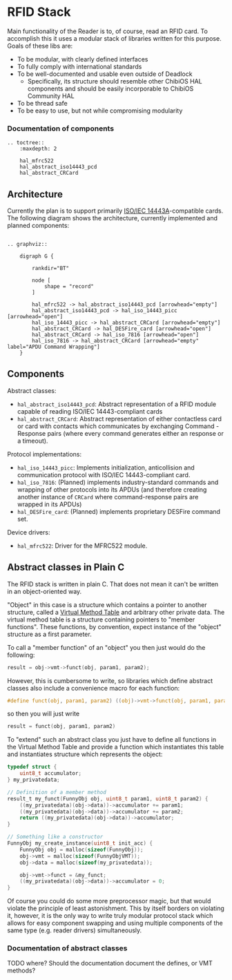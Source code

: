 RFID Stack
==========

Main functionality of the Reader is to, of course, read an RFID card. To accomplish this it uses a modular stack of libraries written for this purpose. Goals of these libs are:

 - To be modular, with clearly defined interfaces
 - To fully comply with international standards
 - To be well-documented and usable even outside of Deadlock
     + Specifically, its structure should resemble other ChibiOS HAL components and should be easily incorporable to ChibiOS Community HAL
 - To be thread safe
 - To be easy to use, but not while compromising modularity

### Documentation of components

```eval_rst
.. toctree::
    :maxdepth: 2

    hal_mfrc522
    hal_abstract_iso14443_pcd
    hal_abstract_CRCard
```

Architecture
------------

Currently the plan is to support primarily [ISO/IEC 14443A](http://www.iso.org/iso/home/store/catalogue_tc/catalogue_detail.htm?csnumber=70172)-compatible cards. The following diagram shows the architecture, currently implemented and planned components:

```eval_rst

.. graphviz::

    digraph G {

        rankdir="BT"

        node [
            shape = "record"
        ]
        
        hal_mfrc522 -> hal_abstract_iso14443_pcd [arrowhead="empty"]
        hal_abstract_iso14443_pcd -> hal_iso_14443_picc [arrowhead="open"]
        hal_iso_14443_picc -> hal_abstract_CRCard [arrowhead="empty"]
        hal_abstract_CRCard -> hal_DESFire_card [arrowhead="open"]
        hal_abstract_CRCard -> hal_iso_7816 [arrowhead="open"]
        hal_iso_7816 -> hal_abstract_CRCard [arrowhead="empty" label="APDU Command Wrapping"]
    }

```

Components
----------

Abstract classes:

  - `hal_abstract_iso14443_pcd`: Abstract representation of a RFID module capable of reading ISO/IEC 14443-compliant cards
  - `hal_abstract_CRCard`: Abstract representation of either contactless card or card with contacts which communicates by exchanging Command - Response pairs (where every command generates either an response or a timeout).

Protocol implementations:

  - `hal_iso_14443_picc`: Implements initialization, anticollision and communication protocol with ISO/IEC 14443-compliant card.
  - `hal_iso_7816`: (Planned) implements industry-standard commands and wrapping of other protocols into its APDUs (and therefore creating another instance of `CRCard` where command-response pairs are wrapped in its APDUs)
  - `hal_DESFire_card`: (Planned) implements proprietary DESFire command set.

Device drivers:

  - `hal_mfrc522`: Driver for the MFRC522 module.

Abstract classes in Plain C
---------------------------

The RFID stack is written in plain C. That does not mean it can't be written in an object-oriented way.

"Object" in this case is a structure which contains a pointer to another structure, called a [Virtual Method Table](https://en.wikipedia.org/wiki/Virtual_method_table) and arbitrary other private data. The virtual method table is a structure containing pointers to "member functions". These functions, by convention, expect instance of the "object" structure as a first parameter.

To call a "member function" of an "object" you then just would do the following:

```c
result = obj->vmt->funct(obj, param1, param2);
```

However, this is cumbersome to write, so libraries which define abstract classes also include a convenience macro for each function:

```c
#define funct(obj, param1, param2) ((obj)->vmt->funct(obj, param1, param2))
```

so then you will just write

```c
result = funct(obj, param1, param2)
```

To "extend" such an abstract class you just have to define all functions in the Virtual Method Table and provide a function which instantiates this table and instantiates structure which represents the object:

```c
typedef struct {
    uint8_t accumulator;
} my_privatedata;

// Definition of a member method
result_t my_funct(FunnyObj obj, uint8_t param1, uint8_t param2) {
    ((my_privatedata)(obj->data))->accumulator += param1;
    ((my_privatedata)(obj->data))->accumulator += param2;
    return ((my_privatedata)(obj->data))->accumulator;
}

// Something like a constructor
FunnyObj my_create_instance(uint8_t init_acc) {
    FunnyObj obj = malloc(sizeof(FunnyObj));
    obj->vmt = malloc(sizeof(FunnyObjVMT));
    obj->data = malloc(sizeof(my_privatedata));

    obj->vmt->funct = &my_funct;
    ((my_privatedata)(obj->data))->accumulator = 0;
}
```

Of course you could do some more preprocessor magic, but that would violate the principle of least astonishment. This by itself borders on violating it, however, it is the only way to write truly modular protocol stack which allows for easy component swapping and using multiple components of the same type (e.g. reader drivers) simultaneously.

### Documentation of abstract classes

TODO where? Should the documentation document the defines, or VMT methods?

